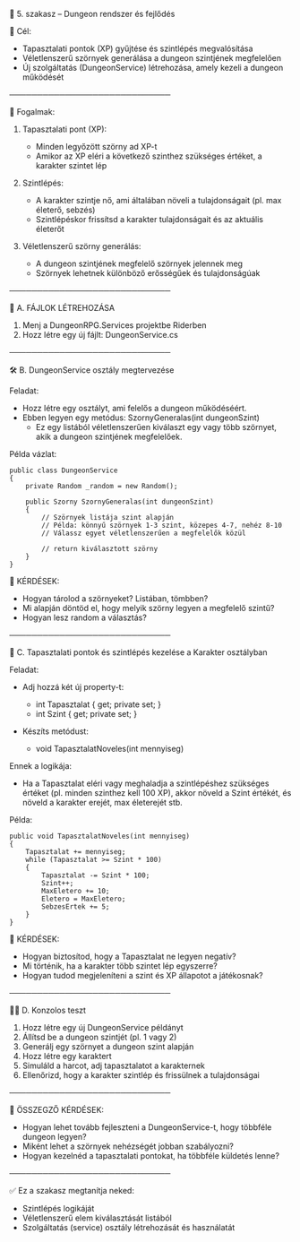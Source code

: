 📌 5. szakasz – Dungeon rendszer és fejlődés

🎯 Cél:
- Tapasztalati pontok (XP) gyűjtése és szintlépés megvalósítása
- Véletlenszerű szörnyek generálása a dungeon szintjének megfelelően
- Új szolgáltatás (DungeonService) létrehozása, amely kezeli a dungeon működését

─────────────────────────────

🧠 Fogalmak:

1. Tapasztalati pont (XP):
   - Minden legyőzött szörny ad XP-t
   - Amikor az XP eléri a következő szinthez szükséges értéket, a karakter szintet lép

2. Szintlépés:
   - A karakter szintje nő, ami általában növeli a tulajdonságait (pl. max életerő, sebzés)
   - Szintlépéskor frissítsd a karakter tulajdonságait és az aktuális életerőt

3. Véletlenszerű szörny generálás:
   - A dungeon szintjének megfelelő szörnyek jelennek meg
   - Szörnyek lehetnek különböző erősségűek és tulajdonságúak

─────────────────────────────

📁 A. FÁJLOK LÉTREHOZÁSA

1. Menj a DungeonRPG.Services projektbe Riderben
2. Hozz létre egy új fájlt: DungeonService.cs

─────────────────────────────

🛠 B. DungeonService osztály megtervezése

Feladat:
- Hozz létre egy osztályt, ami felelős a dungeon működéséért.
- Ebben legyen egy metódus: SzornyGeneralas(int dungeonSzint)
  - Ez egy listából véletlenszerűen kiválaszt egy vagy több szörnyet, akik a dungeon szintjének megfelelőek.

Példa vázlat:

    public class DungeonService
    {
        private Random _random = new Random();

        public Szorny SzornyGeneralas(int dungeonSzint)
        {
            // Szörnyek listája szint alapján
            // Példa: könnyű szörnyek 1-3 szint, közepes 4-7, nehéz 8-10
            // Válassz egyet véletlenszerűen a megfelelők közül

            // return kiválasztott szörny
        }
    }

🧠 KÉRDÉSEK:
- Hogyan tárolod a szörnyeket? Listában, tömbben?
- Mi alapján döntöd el, hogy melyik szörny legyen a megfelelő szintű?
- Hogyan lesz random a választás?

─────────────────────────────

🧮 C. Tapasztalati pontok és szintlépés kezelése a Karakter osztályban

Feladat:
- Adj hozzá két új property-t:
   - int Tapasztalat { get; private set; }
   - int Szint { get; private set; }

- Készíts metódust:
   - void TapasztalatNoveles(int mennyiseg)

Ennek a logikája:
- Ha a Tapasztalat eléri vagy meghaladja a szintlépéshez szükséges értéket (pl. minden szinthez kell 100 XP),
 akkor növeld a Szint értékét, és növeld a karakter erejét, max életerejét stb.

Példa:

    public void TapasztalatNoveles(int mennyiseg)
    {
        Tapasztalat += mennyiseg;
        while (Tapasztalat >= Szint * 100)
        {
            Tapasztalat -= Szint * 100;
            Szint++;
            MaxEletero += 10;
            Eletero = MaxEletero;
            SebzesErtek += 5;
        }
    }

🧠 KÉRDÉSEK:
- Hogyan biztosítod, hogy a Tapasztalat ne legyen negatív?
- Mi történik, ha a karakter több szintet lép egyszerre?
- Hogyan tudod megjeleníteni a szint és XP állapotot a játékosnak?

─────────────────────────────

🧑‍💻 D. Konzolos teszt

1. Hozz létre egy új DungeonService példányt
2. Állítsd be a dungeon szintjét (pl. 1 vagy 2)
3. Generálj egy szörnyet a dungeon szint alapján
4. Hozz létre egy karaktert
5. Simuláld a harcot, adj tapasztalatot a karakternek
6. Ellenőrizd, hogy a karakter szintlép és frissülnek a tulajdonságai

─────────────────────────────

🧠 ÖSSZEGZŐ KÉRDÉSEK:

- Hogyan lehet tovább fejleszteni a DungeonService-t, hogy többféle dungeon legyen?
- Miként lehet a szörnyek nehézségét jobban szabályozni?
- Hogyan kezelnéd a tapasztalati pontokat, ha többféle küldetés lenne?

─────────────────────────────

✅ Ez a szakasz megtanítja neked:

- Szintlépés logikáját
- Véletlenszerű elem kiválasztását listából
- Szolgáltatás (service) osztály létrehozását és használatát